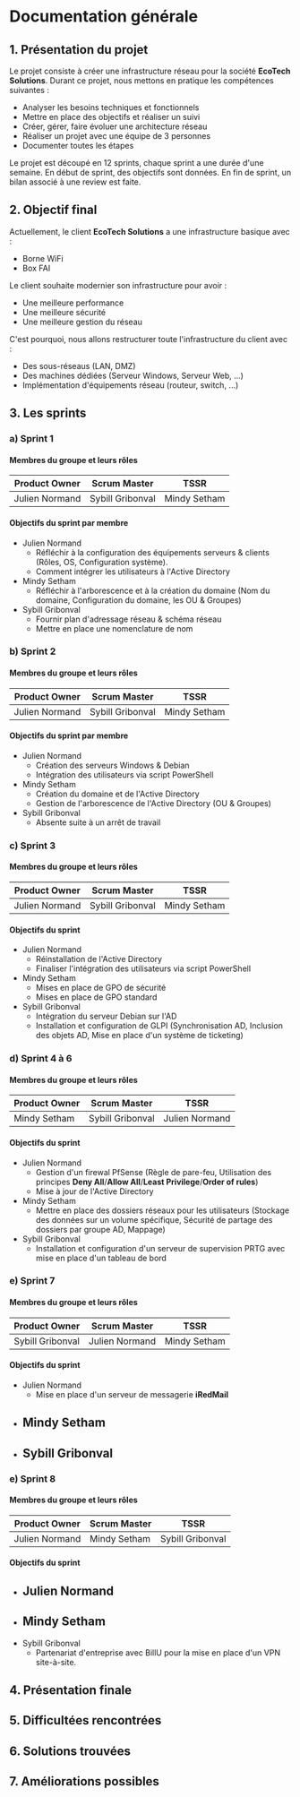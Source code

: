 # Documentation générale

## 1. Présentation du projet
Le projet consiste à créer une infrastructure réseau pour la société **EcoTech Solutions**. Durant ce projet, nous mettons en pratique les compétences suivantes :
  * Analyser les besoins techniques et fonctionnels
  * Mettre en place des objectifs et réaliser un suivi
  * Créer, gérer, faire évoluer une architecture réseau
  * Réaliser un projet avec une équipe de 3 personnes
  * Documenter toutes les étapes

Le projet est découpé en 12 sprints, chaque sprint a une durée d'une semaine. En début de sprint, des objectifs sont données. En fin de sprint, un bilan associé à une review est faite.

## 2. Objectif final
Actuellement, le client **EcoTech Solutions** a une infrastructure basique avec :
  * Borne WiFi
  * Box FAI

Le client souhaite modernier son infrastructure pour avoir :
  * Une meilleure performance
  * Une meilleure sécurité
  * Une meilleure gestion du réseau

C'est pourquoi, nous allons restructurer toute l'infrastructure du client avec :
  * Des sous-réseaus (LAN, DMZ)
  * Des machines dédiées (Serveur Windows, Serveur Web, ...)
  * Implémentation d'équipements réseau (routeur, switch, ...)

## 3. Les sprints

### a) Sprint 1
#### Membres du groupe et leurs rôles
Product Owner | Scrum Master | TSSR
--- | --- | ---
Julien Normand | Sybill Gribonval | Mindy Setham

#### Objectifs du sprint par membre 
- Julien Normand
  - Réfléchir à la configuration des équipements serveurs & clients (Rôles, OS, Configuration système).
  - Comment intégrer les utilisateurs à l'Active Directory
- Mindy Setham
  - Réfléchir à l'arborescence et à la création du domaine (Nom du domaine, Configuration du domaine, les OU & Groupes)
- Sybill Gribonval
  - Fournir plan d'adressage réseau & schéma réseau
  - Mettre en place une nomenclature de nom

### b) Sprint 2
#### Membres du groupe et leurs rôles
Product Owner | Scrum Master | TSSR
--- | --- | ---
Julien Normand | Sybill Gribonval | Mindy Setham

#### Objectifs du sprint par membre 
- Julien Normand
  - Création des serveurs Windows & Debian
  - Intégration des utilisateurs via script PowerShell
- Mindy Setham
  - Création du domaine et de l'Active Directory
  - Gestion de l'arborescence de l'Active Directory (OU & Groupes)
- Sybill Gribonval
  - Absente suite à un arrêt de travail

### c) Sprint 3
#### Membres du groupe et leurs rôles
Product Owner | Scrum Master | TSSR
--- | --- | ---
Julien Normand | Sybill Gribonval | Mindy Setham

#### Objectifs du sprint
- Julien Normand
  - Réinstallation de l'Active Directory
  - Finaliser l'intégration des utilisateurs via script PowerShell
- Mindy Setham
  - Mises en place de GPO de sécurité
  - Mises en place de GPO standard
- Sybill Gribonval
  - Intégration du serveur Debian sur l'AD
  - Installation et configuration de GLPI (Synchronisation AD, Inclusion des objets AD, Mise en place d'un système de ticketing)

### d) Sprint 4 à 6
#### Membres du groupe et leurs rôles
Product Owner | Scrum Master | TSSR
--- | --- | ---
Mindy Setham | Sybill Gribonval | Julien Normand

#### Objectifs du sprint
- Julien Normand
  - Gestion d'un firewal PfSense (Règle de pare-feu, Utilisation des principes **Deny All**/**Allow All**/**Least Privilege**/**Order of rules**)
  - Mise à jour de l'Active Directory 
- Mindy Setham
  - Mettre en place des dossiers réseaux pour les utilisateurs (Stockage des données sur un volume spécifique, Sécurité de partage des dossiers par groupe AD, Mappage)
- Sybill Gribonval
  - Installation et configuration d'un serveur de supervision PRTG avec mise en place d'un tableau de bord

### e) Sprint 7
#### Membres du groupe et leurs rôles
Product Owner | Scrum Master | TSSR
--- | --- | ---
Sybill Gribonval | Julien Normand | Mindy Setham

#### Objectifs du sprint
- Julien Normand
  - Mise en place d'un serveur de messagerie **iRedMail**
- Mindy Setham
  - 
- Sybill Gribonval
  - 

### e) Sprint 8
#### Membres du groupe et leurs rôles
Product Owner | Scrum Master | TSSR
--- | --- | ---
Julien Normand | Mindy Setham| Sybill Gribonval

#### Objectifs du sprint
- Julien Normand
  - 
- Mindy Setham
  - 
- Sybill Gribonval
  - Partenariat d'entreprise avec BillU pour la mise en place d'un VPN site-à-site.

## 4. Présentation finale

## 5. Difficultées rencontrées

## 6. Solutions trouvées

## 7. Améliorations possibles
